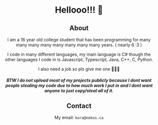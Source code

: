 <div align="center">
  <h1>Hellooo!!! 👋</h1>
  
  <h2 align="center">About</h3>
  
  I am a 16 year old college student that has been programming for many many many many many many many many years. ( nearly 6 :3 )
  
  I code in many different languages, my main language is C# though the other languages I code in is Javascript, Typescript, Java, C++, C, Python.

  I also need a job so pls give me one 🙏🙏🙏
  
  ##### BTW I do not upload most of my projects publicly because I dont want people stealing my code due to how much work I put in and I dont want anyone to just copy/steal all of it.
  
  <h2 align="center">Contact</h3>
  
  My email: `kora@nekos.ca`
  
</div>


